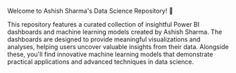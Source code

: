 Welcome to Ashish Sharma's Data Science Repository! 🚀

This repository features a curated collection of insightful Power BI dashboards and machine learning models created by Ashish Sharma. The dashboards are designed to provide meaningful visualizations and analyses, helping users uncover valuable insights from their data. Alongside these, you'll find innovative machine learning models that demonstrate practical applications and advanced techniques in data science.
